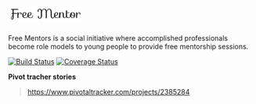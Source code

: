 # <a href="#"><img src="app/public/img/Capture.PNG" title="FVCproductions" alt="FVCproductions" width="30%"></a>
Free Mentors is a social initiative where accomplished professionals become role models to 
young people to provide free mentorship sessions.

[![Build Status](https://travis-ci.org/Mbonigabay/Free-Mentor-2.svg?branch=develop)](https://travis-ci.org/Mbonigabay/Free-Mentor-2)
[![Coverage Status](https://coveralls.io/repos/github/Mbonigabay/Free-Mentor-2/badge.svg?branch=develop)](https://coveralls.io/github/Mbonigabay/Free-Mentor-2?branch=develop)

**Pivot tracher stories**

> https://www.pivotaltracker.com/projects/2385284
